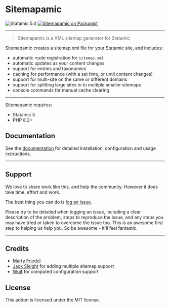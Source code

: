 # Sitemapamic

<!-- statamic:hide -->

![Statamic 5.0](https://img.shields.io/badge/Statamic-5.0-FF269E?style=for-the-badge&link=https://statamic.com)
[![Sitemapamic on Packagist](https://img.shields.io/packagist/v/mitydigital/sitemapamic?style=for-the-badge)](https://packagist.org/packages/mitydigital/sitemapamic/stats)

---

<!-- /statamic:hide -->

> Sitemapamic is a XML sitemap generator for Statamic

Sitemapamic creates a sitemap.xml file for your Statamic site, and includes:

- automatic route registration for `sitemap.xml`
- automatic updates as your content changes
- support for entries and taxonomies
- caching for performance (with a set time, or until content changes)
- support for multi-site on the same or different domains
- support for splitting large sites in to multiple smaller sitemaps
- console commands for manual cache clearing

---

Sitemapamic requires:

- Statamic 5
- PHP 8.2+

## Documentation

See the [documentation](https://docs.mity.com.au/sitemapamic) for detailed installation, configuration and usage
instructions.

---

## Support

We love to share work like this, and help the community. However it does take time, effort and work.

The best thing you can do is [log an issue](../../issues).

Please try to be detailed when logging an issue, including a clear description of the problem, steps to reproduce the
issue, and any steps you may have tried or taken to overcome the issue too. This is an awesome first step to helping us
help you. So be awesome - it'll feel fantastic.

---

## Credits

- [Marty Friedel](https://github.com/martyf)
- [Jack Sleight](https://github.com/jacksleight) for adding multiple sitemap support
- [Wuif](https://github.com/wuifdesign) for computed configuration support

## License

This addon is licensed under the MIT license.
